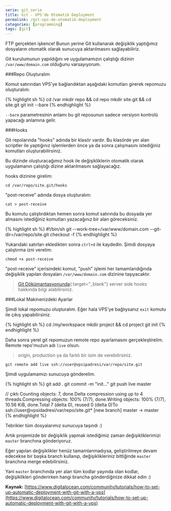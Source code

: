 ```yaml
---
serie: git_serie
title: Git - VPS'de Otomatik Deployment
permalink: /git-vps-de-otomatik-deployment
categories: [programming]
tags: [git]
---
```


FTP gerçekten işkence! Bunun yerine Git kullanarak değişiklik yaptığımız dosyaların otomatik olarak sunucuya aktarılmasını sağlayabiliriz. 

Git kurulumunun yapıldığını ve uygulamamızın çalıştığı dizinin `/var/www/domain.com` olduğunu varsayıyorum.

###Repo Oluşturalım

Komut satırından VPS'ye bağlandıktan aşağıdaki komutları girerek repomuzu oluşturalım:

{% highlight sh %}
cd /var
mkdir repo && cd repo
mkdir site.git && cd site.git
git init --bare
{% endhighlight %}

`--bare` parametresinin anlamı bu git reposunun sadece versiyon kontrolü yapacağı anlamına gelir.

###Hooks

Git repolarında "hooks" adında bir klasör vardır. Bu klasörde yer alan scriptler ile yaptığınız işlemlerden önce ya da sonra çalışmasını istediğiniz komutları oluşturabilirsiniz. 

Bu dizinde oluşturacağımız hook ile değişikliklerin otomatik olarak uygulamanın çalıştığı dizine aktarılmasını sağlayacağız.

hooks dizinine girelim:

`cd /var/repo/site.git/hooks`

"post-receive" adında dosya oluşturalım:

`cat > post-receive`

Bu komutu çalıştırdıktan hemen sonra komut satırında bu dosyada yer almasını istediğiniz komutları yazacağınız bir alan göreceksiniz.

{% highlight sh %}
#!/bin/sh
git --work-tree=/var/www/domain.com --git-dir=/var/repo/site.git checkout -f
{% endhighlight %}

Yukarıdaki satırları ekledikten sonra `ctrl+d` ile kaydedin. Şimdi dosyaya çalıştırma izni verelim:

`chmod +x post-receive`

"post-receive" içerisindeki komut, "push" işlemi her tamamlandığında değişiklik yapılan dosyaları `/var/www/domain.com` dizinine taşıyacaktır.

> [Git Dökümantasyonunda](http://git-scm.com/book/en/v2/Customizing-Git-Git-Hooks#Server-Side-Hooks){:target="_blank"} server side hooks hakkında bilgi alabilirsiniz.

###Lokal Makinenizdeki Ayarlar

Şimdi lokal repomuzu oluşturalım. Eğer hala VPS'ye bağlıysanız `exit` komutu ile çıkış yapabilirsiniz.

{% highlight sh %}
cd /my/workspace
mkdir project && cd project
git init
{% endhighlight %}

Daha sonra yerel git repomuzun remote repo ayarlamasını gerçekleştirelim. Remote repo'muzun adı `live` olsun. 

> origin, production ya da farklı bir isim de verebilirsiniz.

`git remote add live ssh://user@vpsipadresi/var/repo/site.git`

Şimdi uygulamamızı sunucuya gönderelim.

{% highlight sh %}
git add .
git commit -m "init..."
git push live master

// çıktı
Counting objects: 7, done.Delta compression using up to 4 threads.Compressing objects: 100% (7/7), done.Writing objects: 100% (7/7), 10.56 KiB, done.Total 7 (delta 0), reused 0 (delta 0)To ssh://user@vpsidadresi/var/repo/site.git* [new branch]      master -> master
{% endhighlight %}

Tebrikler tüm dosyalarımız sunucuya taşındı :)

Artık projemizde bir değişiklik yapmak istediğimiz zaman değişikliklerimizi `master` branchına gönderiyoruz.

Eğer yapılan değişiklikler henüz tamamlanmadıysa, geliştirilmeye devam edecekse bir başka branch kullanıp, değişiklikleriniz bittiğinde `master` branchına merge edebilirsiniz.

Yani `master` branchında yer alan tüm kodlar yayında olan kodlar, değişiklikleri gönderirken hangi brancha gönderdiğinize dikkat edin :)

**Kaynak:** [https://www.digitalocean.com/community/tutorials/how-to-set-up-automatic-deployment-with-git-with-a-vps](https://www.digitalocean.com/community/tutorials/how-to-set-up-automatic-deployment-with-git-with-a-vps)